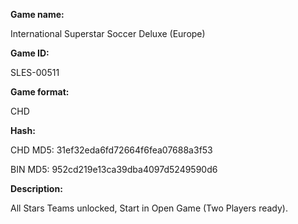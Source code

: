 **Game name:**

International Superstar Soccer Deluxe (Europe)

**Game ID:**

SLES-00511

**Game format:**

CHD

**Hash:**

CHD MD5: 31ef32eda6fd72664f6fea07688a3f53

BIN MD5: 952cd219e13ca39dba4097d5249590d6

**Description:**

All Stars Teams unlocked, Start in Open Game (Two Players ready).
